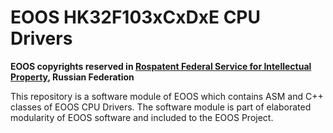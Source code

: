# EOOS HK32F103xCxDxE CPU Drivers

**EOOS copyrights reserved in [Rospatent Federal Service for Intellectual Property](https://www1.fips.ru/registers-doc-view/fips_servlet?DB=EVM&DocNumber=2017664105&TypeFile=html), Russian Federation**

This repository is a software module of EOOS which contains ASM and C++ classes of EOOS CPU Drivers. 
The software module is part of elaborated modularity of EOOS software and included to the EOOS Project.
